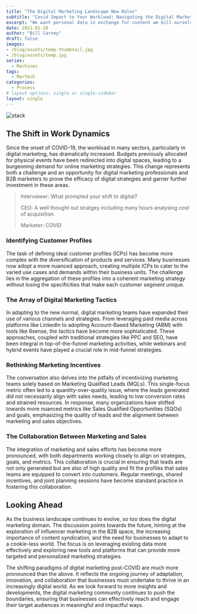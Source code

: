 ```yaml
---
title: "The Digital Marketing Landscape New Rules"
subtitle: "Covid Impact to Your Workload: Navigating the Digital Marketing Landscape"
excerpt: "We want personal data in exchange for content we kill ourselves to create. We also want to establish ourselves as thought leader and have a degree of authority in our space. There has always been a need to balance these objectives while we earn some trust. If prospects don’t trust us, we won’t see results no matter how fine-tuned our strategy. So how far do you go - and how has COVID impacted you?  What are the rules?"
date: 2021-01-10
author: "Bill Carney"
draft: false
images:
- /blog/assets/temp-thumbnail.jpg
- /blog/assets/temp.jpg
series:
  - Machines
tags:
  - MarTech
categories:
  - Process
# layout options: single or single-sidebar
layout: single
---
```

![stack](/blog/assets/temp-thumbnail.jpg)

## The Shift in Work Dynamics
Since the onset of COVID-19, the workload in many sectors, particularly in digital marketing, has dramatically increased. Budgets previously allocated for physical events have been redirected into digital spaces, leading to a burgeoning demand for online marketing strategies. This change represents both a challenge and an opportunity for digital marketing professionals and B2B marketers to prove the efficacy of digital strategies and garner further investment in these areas.

>
>Interviewer: What prompted your shift to digital?
>
>CEO: A well thought out stratgey including many hours analysing cost of acquisition.
>
>Marketer: COVID
>

### Identifying Customer Profiles
The task of defining ideal customer profiles (ICPs) has become more complex with the diversification of products and services. Many businesses now adopt a more nuanced approach, creating multiple ICPs to cater to the varied use cases and demands within their business units. The challenge lies in the aggregation of these profiles into a coherent marketing strategy without losing the specificities that make each customer segment unique.

### The Array of Digital Marketing Tactics
In adapting to the new normal, digital marketing teams have expanded their use of various channels and strategies. From leveraging paid media across platforms like LinkedIn to adopting Account-Based Marketing (ABM) with tools like 6sense, the tactics have become more sophisticated. These approaches, coupled with traditional strategies like PPC and SEO, have been integral in top-of-the-funnel marketing activities, while webinars and hybrid events have played a crucial role in mid-funnel strategies.

### Rethinking Marketing Incentives
The conversation also delves into the pitfalls of incentivizing marketing teams solely based on Marketing Qualified Leads (MQLs). This single-focus metric often led to a quantity-over-quality issue, where the leads generated did not necessarily align with sales needs, leading to low conversion rates and strained resources. In response, many organizations have shifted towards more nuanced metrics like Sales Qualified Opportunities (SQOs) and goals, emphasizing the quality of leads and the alignment between marketing and sales objectives.

### The Collaboration Between Marketing and Sales
The integration of marketing and sales efforts has become more pronounced, with both departments working closely to align on strategies, goals, and metrics. This collaboration is crucial in ensuring that leads are not only generated but are also of high quality and fit the profiles that sales teams are equipped to convert into customers. Regular meetings, shared incentives, and joint planning sessions have become standard practice in fostering this collaboration.

## Looking Ahead
As the business landscape continues to evolve, so too does the digital marketing domain. The discussion points towards the future, hinting at the exploration of influencer marketing in the B2B space, the increasing importance of content syndication, and the need for businesses to adapt to a cookie-less world. The focus is on leveraging existing data more effectively and exploring new tools and platforms that can provide more targeted and personalized marketing strategies.

The shifting paradigms of digital marketing post-COVID are much more pronounced than the above. It reflects the ongoing journey of adaptation, innovation, and collaboration that businesses must undertake to thrive in an increasingly digital world. As we look forward to more insights and developments, the digital marketing community continues to push the boundaries, ensuring that businesses can effectively reach and engage their target audiences in meaningful and impactful ways.